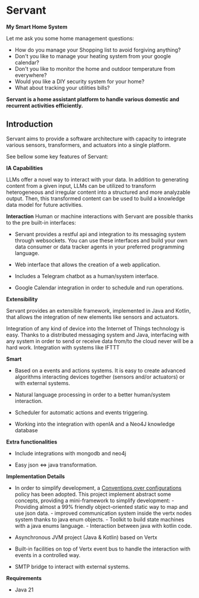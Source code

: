 # **Servant**

**My Smart Home System**

Let me ask you some home management questions:
- How do you manage your Shopping list to avoid forgiving anything?
- Don't you like to manage your heating system from your google calendar?
- Don't you like to monitor the home and outdoor temperature from everywhere?
- Would you like a DIY security system for your home?
- What about tracking your utilities bills?


**Servant is a home assistant platform to handle various domestic and recurrent activities efficiently.**
     

## **Introduction**

Servant aims to provide a software architecture with capacity to integrate various sensors, transformers, and actuators into a single platform. 

See bellow some key features of Servant:

**IA Capabilities**

LLMs offer a novel way to interact with your data. In addition to generating content from a given input, LLMs can be utilized to transform heterogeneous and irregular content into a structured and more analyzable output.
Then, this transformed content can be used to build a knowledge data model for future activities.  


**Interaction**
Human or machine interactions with Servant are possible thanks to the pre built-in interfaces:

* Servant provides a restful api and integration to its messaging system through websockets. You can use these interfaces and build your own data consumer or data tracker agents in your preferred programming language.

* Web interface that allows the creation of a web application.

* Includes a Telegram chatbot as a human/system interface. 

* Google Calendar integration in order to schedule and run operations.


**Extensibility**

Servant provides an extensible framework, implemented in Java and Kotlin, that allows the integration of new elements like sensors and actuators.

Integration of any kind of device into the Internet of Things technology is easy. Thanks to a distributed messaging system and Java, interfacing with any system in order to send or receive data from/to the cloud never will be a hard work. Integration with systems like IFTTT 



**Smart**
* Based on a events and actions systems. It is easy to create advanced algorithms interacting devices together (sensors and/or actuators) or with external systems.

* Natural language processing in order to a better human/system interaction.

* Scheduler for automatic actions and events triggering.

* Working into the integration with openIA and a Neo4J knowledge database

**Extra functionalities**

* Include integrations with mongodb and neo4j 

* Easy json <=> java transformation.


**Implementation Details**

* In order to simplify development, a [Conventions over configurations](https://en.wikipedia.org/wiki/Convention_over_configuration) policy has been adopted. This project implement abstract some concepts, providing a mini-framework to simplify development:
       - Providing almost a 99% friendly object-oriented static way to map and use json data.
       - improved communication system inside the vertx nodes system thanks to java enum objects.
       - Toolkit to build state machines with a java enums language.
       - Interaction between java with kotlin code.

* Asynchronous JVM project (Java & Kotlin) based on Vertx

* Built-in facilities on top of Vertx event bus to handle the interaction with events in a controlled way. 

* SMTP bridge to interact with external systems.

**Requirements**

* Java 21